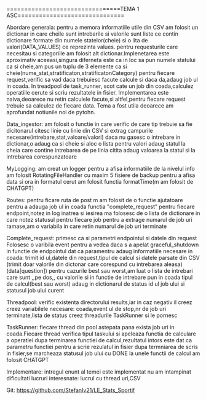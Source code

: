 ================================TEMA 1 ASC==============================

Abordare generala:
    pentru a memora informatiile utile din CSV am folosit un dictionar in care cheile sunt 
intrebarile si valorile sunt liste ce contin dictionare formate din numele statelor(cheie)
si o lita de valori(DATA_VALUES) ce reprezinta values.
    pentru requesturile care necesitau si categoriile am folosit alt dictionar.Implenetarea este
aproximativ aceeasi,singura diferneta este ca in loc sa pun numele statului ca si cheie,am pus
un tuplu de 3 elemente ca si cheie(nume_stat,stratificaton,stratificatonCategory)
    pentru fiecare request,verific sa vad daca trebuiesc facute calcule si daca da,adaug
job ul in coada.
    In treadpool de task_runner, scot cate un job din coada,calculez operatiile cerute si scriu
rezultatele in fisier.
    Implementarea este naiva,deoarece nu retin calculele facute,si altfel,pentru fiecare request
trebuie sa calculez de fiecare data.
    Tema a fost utila deoarece am aprofundat notiunile noi de pytohn.

Data_ingestor:
    am folosit o functie in care verific de care tip trebuie sa fie dicitonarul
    citesc linie cu linie din CSV si extrag campurile necesare(intrebare,stat,valoare/valori)
    daca nu gasesc o intrebare in dictionar,o adaug ca si cheie si aloc o lista pentru valori
    adaug statul la cheia care contine intrebarea de pe linia citita
    adaug valoarea la statul si la intrebarea corespunzatoare

MyLogging:
    am creat un logger pentru a afisa informatiile de la nivelul info
    am folosit RotatingFileHandler cu maxim 5 fisiere de backup
    pentru a afisa data si ora in formatul cerut am folosit functia formatTime(m am folosit de CHATGPT)

Routes:
    pentru ficare ruta de post m am folosit de o functie ajutatoare pentru a adauga job ul in coada
            functia "complete_request"
    pentru fiecare endpoint,notez in log inatrea si iesirea
    ma folosesc de o lista de dictionare in care notez statusul pentru fiecare job
    pentru a extrage numarul de job uri ramase,am o variabila in care retin numarul de job uri terminate

Complete_request:
    primesc ca si parametri endpointul si datele din request
    Folosesc o varibila event pentru a vedea daca s a apelat graceful_shutdown
    in functie de endpointul dat ca paramentru adaug informatiile necesare in coada:
        trimit id ul,datele din request,tipul de calcul si datele parsate din CSV
        (trimit doar valorile din dictonar care corespund cu intrebarea aleasa)(data[question])
    pentru cazurile best sau worst,am luat o lista de intrebari care sunt ,,pe dos,, cu valorile
si in functie de intrebare pun in coada tipul de calcul(best sau worst)
    adaug in dictionarul de status id ul job ului si statusul job ului curent

Threadpool:
    verific existenta directorului results,iar in caz negativ il creez
    creez variabilele necesare: coada,event ul de stop,nr de job uri terminate,lista de status
    creez threadurile TaskRunner si le pornesc

TaskRunner:
    fiecare thread din pool astepata pana exista job uri in coada.Fiecare thread verifica
tipul taskului si apeleaza functia de calculare a operatiei
    dupa terminarea functiei de calcul,rezultatul intors este dat ca parametru functiei
pentru a scrie rezulatul in fisier
    dupa termniarea de scris in fisier,se marcheaza statusul job ului  cu DONE
    la unele functii de calcul am folosit CHATGPT


Implementare:
    intregul enunt al temei este implementat
    nu am intampinat dificultati
    lucruri interesnate: lucrul cu thread uri,CSV

Git:
https://github.com/StefanIv21/LE_Stats_Sportif


        
        



    



    



